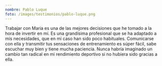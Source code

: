 ```yaml
---
nombre: Pablo Luque
foto: /images/testimonios/pablo-luque.png
---
```


Trabajar con Maria es una de las mejores decisiones que he tomado a la hora de invertir en mí. Es una grandísima profesional que se ha adaptado a mis necesidades, que en mi caso han sido poco habituales. Comunicarse con ella y transmitir tus sensaciones de entrenamiento es súper fácil, sabe escuchar muy bien y tiene mucha paciencia. Nunca habría imaginado un cambio tan radical en mi rendimiento deportivo si no hubiera sido gracias a ella.
